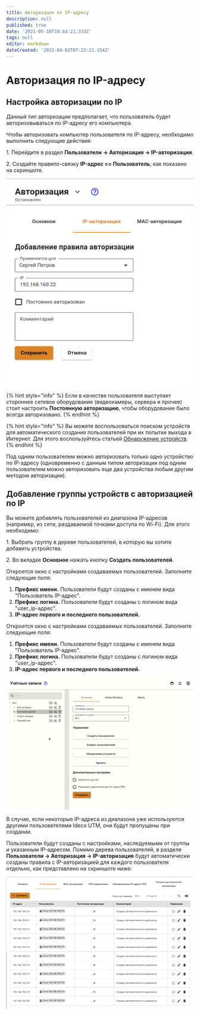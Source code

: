 ```yaml
---
title: Авторизация по IP-адресу
description: null
published: true
date: '2021-05-18T10:44:21.333Z'
tags: null
editor: markdown
dateCreated: '2021-04-02T07:22:21.154Z'
---
```


# Авторизация по IP-адресу

## Настройка авторизации по IP

Данный тип авторизации предполагает, что пользователь будет авторизовываться по IP-адресу его компьютера.

Чтобы авторизовать компьютер пользователя по IP-адресу, необходимо выполнить следующие действия:

1\. Перейдите в раздел **Пользователи -&gt; Авторизация -&gt; IP-авторизация**.

2\. Создайте правило-связку **IP-адрес == Пользователь**, как показано на скриншоте.

![](../../../.gitbook/assets/ip-authorization-rule.png)

{% hint style="info" %}
Если в качестве пользователя выступает стороннее сетевое оборудование (видеокамеры, сервера и прочее) стоит настроить **Постоянную авторизацию**, чтобы оборудование было всегда авторизовано.
{% endhint %}

{% hint style="info" %}
Вы можете воспользоваться поиском устройств для автоматического создания пользователей при их попытке выхода в Интернет. Для этого воспользуйтесь статьей [Обнаружение устройств](../device-discovery.md).
{% endhint %}

Под одним пользователем можно авторизовать только одно устройство по IP-адресу \(одновременно с данным типом авторизации под одним пользователем можно авторизовать еще два устройства любым другим методом авторизации\).

## Добавление группы устройств с авторизацией по IP

Вы можете добавлять пользователей из диапазона IP-адресов (например, из сети, раздаваемой точками доступа по Wi-Fi). Для этого необходимо:

1\. Выбрать группу в дереве пользователей, в которую вы хотите добавить устройства.

2\. Во вкладке **Основное** нажать кнопку **Создать пользователей**.

Откроется окно с настройками создаваемых пользователей. Заполните следующие поля:

1. **Префикс имени.** Пользователи будут созданы с именем вида "Пользователь IP-адрес".
2. **Префикс логина.** Пользователи будут созданы с логином вида "user\_ip-адрес".
3. **IP-адрес первого и последнего пользователей.**

Откроется окно с настройками создаваемых пользователей. Заполните следующие поля:

1. **Префикс имени.** Пользователи будут созданы с именем вида "Пользователь IP-адрес".
2. **Префикс логина.** Пользователи будут созданы с логином вида "user\_ip-адрес".
3. **IP-адрес первого и последнего пользователей.**

![](../../../.gitbook/assets/mass-user-creating.gif)

В случае, если некоторые IP-адреса из диапазона уже используются другими пользователями Ideco UTM, они будут пропущены при создании.

Пользователи будут созданы с настройками, наследуемыми от группы и указанным IP-адресом. Помимо дерева пользователей, в разделе **Пользователи -> Авторизация -> IP-авторизация** будут автоматически созданы правила с IP-авторизацией для каждого пользователя отдельно, как представлено на скриншоте ниже:

![](../../../.gitbook/assets/result-mass-user-creating.png)
